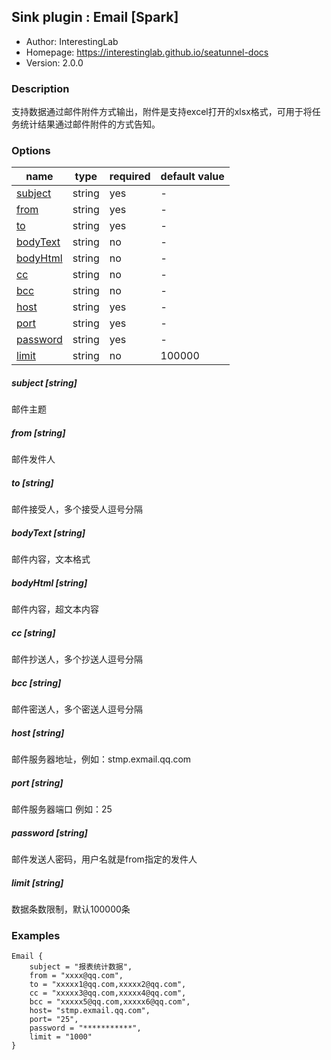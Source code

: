 ## Sink plugin : Email [Spark]

* Author: InterestingLab
* Homepage: https://interestinglab.github.io/seatunnel-docs
* Version: 2.0.0

### Description

支持数据通过邮件附件方式输出，附件是支持excel打开的xlsx格式，可用于将任务统计结果通过邮件附件的方式告知。

### Options

| name                                         | type   | required | default value |
| -------------------------------------------- | ------ | -------- | ------------- |
| [subject](#subject-string)                   | string | yes      | -             |
| [from](#from-string)                         | string | yes      | -             |
| [to](#to-string)                             | string | yes      | -             |
| [bodyText](#bodyText-string)                 | string | no       | -             |
| [bodyHtml](#bodyHtml-string)                 | string | no       | -             |
| [cc](#cc-string)                             | string | no       | -             |
| [bcc](#bcc-string)                           | string | no       | -             |
| [host](#host-string)                         | string | yes      | -             |
| [port](#port-string)                         | string | yes      | -             |
| [password](#password-string)                 | string | yes      | -             |
| [limit](#password-string)                    | string | no       | 100000           |

##### subject [string]

邮件主题

##### from [string]

邮件发件人

##### to [string]

邮件接受人，多个接受人逗号分隔

##### bodyText [string]

邮件内容，文本格式

##### bodyHtml [string]

邮件内容，超文本内容

##### cc [string]

邮件抄送人，多个抄送人逗号分隔

##### bcc [string]

邮件密送人，多个密送人逗号分隔

##### host [string]

邮件服务器地址，例如：stmp.exmail.qq.com

##### port [string]

邮件服务器端口  例如：25

##### password [string]

邮件发送人密码，用户名就是from指定的发件人

##### limit [string]

数据条数限制，默认100000条

### Examples

```
Email {
	subject = "报表统计数据",
	from = "xxxx@qq.com",
	to = "xxxxx1@qq.com,xxxxx2@qq.com",
    cc = "xxxxx3@qq.com,xxxxx4@qq.com",
    bcc = "xxxxx5@qq.com,xxxxx6@qq.com",
	host= "stmp.exmail.qq.com",
	port= "25",
	password = "***********",
    limit = "1000"
}
```


